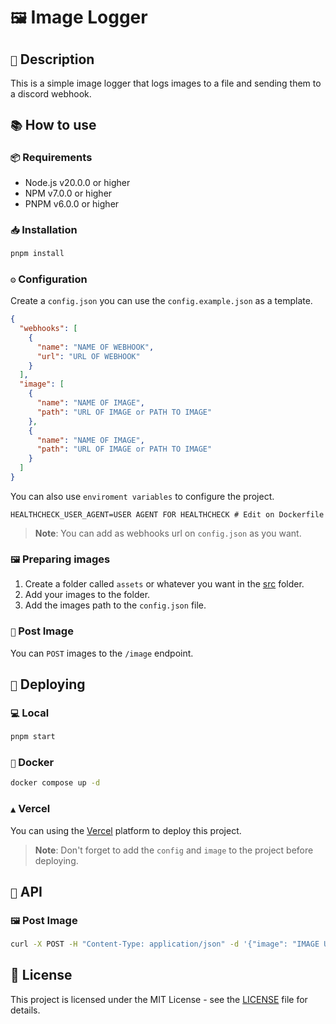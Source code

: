 # `🖼️` Image Logger

## `📝` Description

This is a simple image logger that logs images to a file and sending them to a discord webhook.

## `📚` How to use

### `📦` Requirements

- Node.js v20.0.0 or higher
- NPM v7.0.0 or higher
- PNPM v6.0.0 or higher

### `📥` Installation

```bash
pnpm install
```

### `⚙️` Configuration

Create a `config.json` you can use the `config.example.json` as a template.

```json
{
  "webhooks": [
    {
      "name": "NAME OF WEBHOOK",
      "url": "URL OF WEBHOOK"
    }
  ],
  "image": [
    {
      "name": "NAME OF IMAGE",
      "path": "URL OF IMAGE or PATH TO IMAGE"
    },
    {
      "name": "NAME OF IMAGE",
      "path": "URL OF IMAGE or PATH TO IMAGE"
    }
  ]
}
```

You can also use `enviroment variables` to configure the project.

```env
HEALTHCHECK_USER_AGENT=USER AGENT FOR HEALTHCHECK # Edit on Dockerfile
```

> **Note**: You can add as webhooks url on `config.json` as you want.

### `🖼️` Preparing images

1. Create a folder called `assets` or whatever you want in the [src](./src/) folder.
2. Add your images to the folder.
3. Add the images path to the `config.json` file.

### `📝` Post Image

You can `POST` images to the `/image` endpoint.

## `🚌` Deploying

### `💻` Local

```bash
pnpm start
```

### `🐳` Docker

```bash
docker compose up -d
```

### `▲` Vercel

You can using the [Vercel](https://vercel.com/) platform to deploy this project.

> **Note**: Don't forget to add the `config` and `image` to the project before deploying.

## `📝` API

### `🖼️` Post Image

```bash
curl -X POST -H "Content-Type: application/json" -d '{"image": "IMAGE URL", "imageName": "IMAGE NAME"}' http://localhost:3000/image
```

## 📝 License

This project is licensed under the MIT License - see the [LICENSE](LICENSE) file for details.
